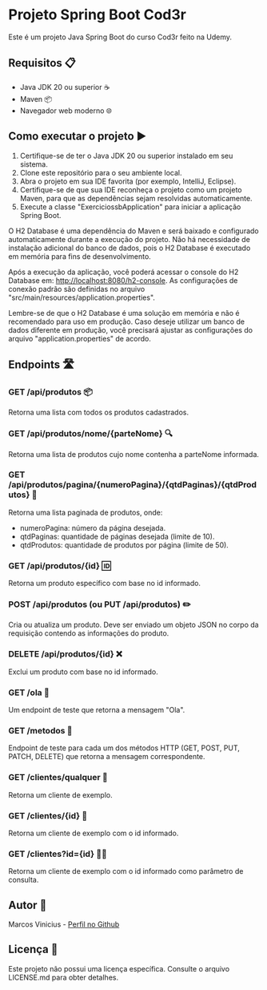 # Projeto Spring Boot Cod3r

Este é um projeto Java Spring Boot do curso Cod3r feito na Udemy.

## Requisitos 📋

- Java JDK 20 ou superior ☕
- Maven 📦
- Navegador web moderno 🌐

## Como executar o projeto ▶️

1. Certifique-se de ter o Java JDK 20 ou superior instalado em seu sistema.
2. Clone este repositório para o seu ambiente local.
3. Abra o projeto em sua IDE favorita (por exemplo, IntelliJ, Eclipse).
4. Certifique-se de que sua IDE reconheça o projeto como um projeto Maven, para que as dependências sejam resolvidas automaticamente.
5. Execute a classe "ExerciciossbApplication" para iniciar a aplicação Spring Boot.

O H2 Database é uma dependência do Maven e será baixado e configurado automaticamente durante a execução do projeto. Não há necessidade de instalação adicional do banco de dados, pois o H2 Database é executado em memória para fins de desenvolvimento.

Após a execução da aplicação, você poderá acessar o console do H2 Database em: [http://localhost:8080/h2-console](http://localhost:8080/h2-console). As configurações de conexão padrão são definidas no arquivo "src/main/resources/application.properties".

Lembre-se de que o H2 Database é uma solução em memória e não é recomendado para uso em produção. Caso deseje utilizar um banco de dados diferente em produção, você precisará ajustar as configurações do arquivo "application.properties" de acordo.

## Endpoints 🛣️

### GET /api/produtos 📦

Retorna uma lista com todos os produtos cadastrados.

### GET /api/produtos/nome/{parteNome} 🔍

Retorna uma lista de produtos cujo nome contenha a parteNome informada.

### GET /api/produtos/pagina/{numeroPagina}/{qtdPaginas}/{qtdProdutos} 📄

Retorna uma lista paginada de produtos, onde:
- numeroPagina: número da página desejada.
- qtdPaginas: quantidade de páginas desejada (limite de 10).
- qtdProdutos: quantidade de produtos por página (limite de 50).

### GET /api/produtos/{id} 🆔

Retorna um produto específico com base no id informado.

### POST /api/produtos (ou PUT /api/produtos) ✏️

Cria ou atualiza um produto. Deve ser enviado um objeto JSON no corpo da requisição contendo as informações do produto.

### DELETE /api/produtos/{id} ❌

Exclui um produto com base no id informado.

### GET /ola 👋

Um endpoint de teste que retorna a mensagem "Ola".

### GET /metodos 🔄

Endpoint de teste para cada um dos métodos HTTP (GET, POST, PUT, PATCH, DELETE) que retorna a mensagem correspondente.

### GET /clientes/qualquer 👤

Retorna um cliente de exemplo.

### GET /clientes/{id} 🧑

Retorna um cliente de exemplo com o id informado.

### GET /clientes?id={id} 🧑‍💼

Retorna um cliente de exemplo com o id informado como parâmetro de consulta.

## Autor 👤

Marcos Vinicius - [Perfil no Github](https://github.com/devmarcosvinicius)

## Licença 📄

Este projeto não possui uma licença específica. Consulte o arquivo LICENSE.md para obter detalhes.
